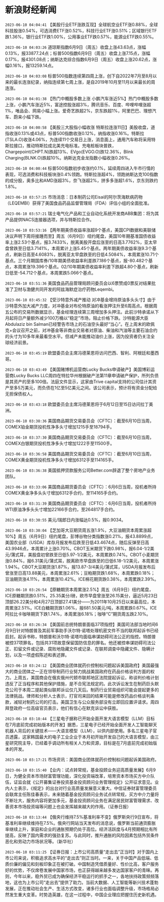# 新浪财经新闻
`2023-06-10 04:04:41` 【美股行业ETF涨跌互现】全球航空业ETF涨0.88%，全球科技股涨0.54%，可选消费ETF涨0.52%，科技行业ETF涨0.51%；区域银行ETF跌1.36%，银行业ETF跌1.00%，公用事业ETF跌0.57%，能源业ETF跌0.55%。

`2023-06-10 04:03:26` 道琼斯指数6月9日（周五）收盘上涨43.63点，涨幅0.13%，报33877.24点；标普500指数6月9日（周五）收盘上涨7.15点，涨幅0.17%，报4301.08点；纳斯达克综合指数6月9日（周五）收盘上涨20.62点，涨幅0.16%，报13259.14点。

`2023-06-10 04:03:08` 标普500指数连续第四周上涨，创下自2022年7月至8月以来的最长连涨纪录，纳指连续第七周上涨，是自2019年10月至11月以来最长的周连涨。

`2023-06-10 04:01:38` 【热门中概股多数上涨 小鹏汽车涨近5%】热门中概股多数上涨，小鹏汽车涨近5%，富途控股涨超3%，腾讯音乐、百度、哔哩哔哩涨超1%，唯品会、网易小幅上涨。爱奇艺跌超2%，京东跌超1%，阿里巴巴、理想汽车、蔚来小幅下跌。

`2023-06-10 04:00:58` 【美股三大股指小幅收涨 特斯拉连涨11日】美股收盘，道指收涨0.13%或43点，标普500指数收涨0.12%，纳指收涨0.16%。特斯拉(TSLA.O)收涨4.06%，为连续11个交易日上涨，消息面上，通用汽车称将采用特斯拉接口，推动特斯拉成北美充电标准。充电桩板块普跌，Chargepoint(CHPT.N)跌超13%、EVgo(EVGO.O)跌12.36%，Blink Charging(BLNK.O)跌超10%。纳斯达克金龙指数小幅收涨0.26%。

`2023-06-10 04:00:44` 标普500指数初步收涨约0.1%，延续周四进入牛市行情的表现，可选消费和科技板块涨0.4%领跑。特斯拉涨超4%，领跑纳斯达克100指数的成分股，奥多比和AMD涨超3%，奈飞涨超2%，拼多多涨超1.6%，京东则跌约1.8%。

`2023-06-10 03:57:25` 市场消息：日本制药公司Eisai的阿尔茨海默病药物（LEQEMBI）获得了美国食品药品监督管理局（FDA）评估小组的全面批准。

`2023-06-10 03:57:21` 瑞士电气化产品和工业自动化系统开发商ABB集团：将为其产品提供NACS连接器选项，并与特斯拉合作。

`2023-06-10 03:53:16` 【两年期美债收益率涨超9个基点，美国CPI数据和美联储决议声明下周将接踵而至】周五（6月9日）纽约尾盘，美国10年期基准国债收益率上涨2.53个基点，报3.7433%，脱离美股开盘后涨至的日高3.7762%，亚太早盘曾跌至日低3.7141%，本周累计上涨5.45个基点。两年期美债收益率涨9.3个基点，刷新日高至4.6083%，脱离亚太早盘跌至的日低4.5084%，本周累涨10.71个基点。三个月期国库券/10年期美债收益率利差跌7.186个基点，报-80.482个基点，本周累涨19.396个基点。02/10年期美债收益率利差下跌超4.80个基点，刷新日低至-54.712个基点，本周累跌5.066个基点。

`2023-06-10 03:51:36` 美国食品药品管理局顾问委员会以6票赞成0票反对结果批准了卫材与渤健共同开发的阿兹海默症治疗药物Leqembi。

`2023-06-10 03:45:32` 【受沙特意外减产推动 对冲基金增持原油多头头寸】由于沙特意外加大减产力度，对冲基金对布伦特原油的看涨押注升至6周高点。根据周五公布的交易所数据显示，基金经理连续第三周增加多头押注。此前沙特承诺从下月起将日产量额外减少100万桶以“稳定”市场，阻止价格下跌。沙特能源大臣Abdulaziz bin Salman已经警告市场上的石油空头最好“当心”。在上周末的欧佩克+会议召开之前，对冲基金等非商业交易者对原油、柴油和汽油等主要石油合约的头寸为10多年来最看空水平。但减产未能推动油价上涨，因为投资者仍关注全球经济前景。

`2023-06-10 03:45:19` 欧盟委员会主席冯德莱恩将访问巴西、智利、阿根廷和墨西哥。

`2023-06-10 03:43:49` 【美国赌博机运营商Lucky Bucks申请破产】美国博彩运营商Lucky Bucks LLC周四在特拉华州根据破产法第11章申请破产保护，所列负债是其资产的至多100倍。法庭文件显示，这家由Trive capital支持的公司估计其资产至多5万美元，而负债在1亿至5亿美元之间。该公司表示，预计将有资金分配给无担保债权人。

`2023-06-10 03:43:18` 欧盟委员会主席冯德莱恩将于6月12日至15日访问拉丁美洲。

`2023-06-10 03:38:36` 美国商品期货交易委员会（CFTC）：截至6月10日当周，COMEX铂金期货投机性净多头寸增加1215手至18794手。

`2023-06-10 03:37:30` 美国商品期货交易委员会（CFTC）：截至6月10日当周，COMEX白银期货投机性净多头寸增加1222手至11500手。

`2023-06-10 03:36:58` 美国商品期货交易委员会（CFTC）：截至6月10日当周，COMEX黄金期货投机性净多头寸增加6312手至114165手。

`2023-06-10 03:36:38` 美国抵押贷款服务公司Better.com辞退了整个房地产业务团队。

`2023-06-10 03:33:06` 美国商品期货委员会（CFTC）：6月6日当周，投机者所持COMEX黄金净多头头寸增加6312手合约，至114165手合约。

`2023-06-10 03:31:39` 美国商品期货委员会（CFTC）：6月6日当周，投机者所持WTI原油净多头头寸增加22166手合约，至264817手合约。

`2023-06-10 03:30:55` 美元/瑞郎日内涨幅达0.5%，报0.9034。

`2023-06-10 03:30:04` 【芝加哥大豆期货周五涨1.9%，大豆油期货本周累涨超10%】周五（6月9日）纽约尾盘，彭博谷物分类指数涨0.21%，报43.8899点，美国农业部（USDA）库存月报发布后跌至日低43.4674点，随后反弹至日高43.9946点，本周累计上涨0.70%。CBOT玉米期货下跌0.98%，报6.04-1/2美元/蒲式耳，美股盘初曾跌至日低5.97-1/2美元，本周累跌0.74%。CBOT小麦期货涨0.84%，报6.31美元/蒲式耳，脱离欧市早盘跌至的日低6.18-1/2美元，本周累涨1.94%。CBOT大豆期货涨1.87%，报13.87-3/4美元/蒲式耳，USDA月报发布后曾涨至日高13.88美元，本周累涨2.61%；豆粕期货跌1.68%，本周累跌0.18%；豆油期货涨4.11%，本周累涨10.42%。ICE棉花期货跌0.38%，本周累跌2.39%。

`2023-06-10 03:26:54` 【原糖期货本周累涨2.5%】周五（6月9日）纽约尾盘，ICE原糖期货跌0.51%，25.35美分/磅，欧市早盘曾涨至26.15美分，逼近5月23日顶部26.22美分和4月27日顶部27.41美分——为2011年10月25日以来最高位，本周累涨2.51%。ICE白糖期货跌1.06%，报681.50美元/吨，本周累跌0.67%。ICE阿拉比卡咖啡期货下跌1.74%，本周累涨6.18%；咖啡“C”期货周五跌2.10%。

`2023-06-10 03:26:34` 【美国前总统特朗普面临37项指控】美国司法部当地时间6月9日针对特朗普及其前军事助手沃尔特·诺塔处理机密文件不当的联邦起诉书已经启封。起诉书称，特朗普和沃尔特·诺塔均面临串谋妨碍司法公正的指控。特朗普被控37项罪名，包括共31项故意保留国防信息的罪名。他还被控串谋妨碍司法公正、扣留文件或记录、腐败地隐藏文件或记录、在联邦调查中隐藏文件、隐瞒计划，以及一项虚假陈述和表述罪。

`2023-06-10 03:24:12` 【美国商业团体就药价控制权问题起诉美国政府】美国最强大的商业团体之一正在领导制药行业努力挑战美国政府在药品价格谈判方面的权力。上周五，美国商会在俄亥俄州代顿市联邦地区法院提起诉讼，称谈判价格计划违反了正当程序和其他保护措施，是不合宪法规定的。此次诉讼发生在制药巨头默克公司于本周二提起类似联邦诉讼仅几天后。制药行业贸易组织可能会提起更多的法律挑战。律师和分析人士表示，打官司来回的结果可能是修改药品价格谈判条款，减轻对制药公司的打击。美国卫生与公众服务部没有立即回应置评请求。周四拜登政府一位高级官员表示，他们有信心在默克诉讼中获胜。

`2023-06-10 03:18:44` 【三星电子据称已开始全面开发大语言模型（LLM）目标在7月底前完成初始版本的开发】据悉，三星电子已经开始全面开发人工智能聊天机器人背后的关键技术——大语言模型（LLM），以供内部使用。多名三星电子官员透露，这家韩国最大的电子工业企业于本月初开始开发自己的大语言模型，由三星研究院主导，已经着手调动所有相关人力和资源，目标是在7月底前完成初始版本的开发。

`2023-06-10 03:17:21` 市场资讯：美国商业团体就药价控制权问题起诉美国政府。

`2023-06-10 03:15:40` 【业内：试点转常规，基金投顾业务迎高质量发展】6月9日，为健全资本市场财富管理功能，深化投资端改革，培育资本市场买方中介队伍，证监会就《公开募集证券投资基金投资顾问业务管理规定》公开征求意见。业内人士表示，《规定》的出台对行业高质量发展意义重大。中信证券财富管理委员会联席主任陈佳春表示，未来随着基金投资顾问业务试点转常规，买方中介力量将不断壮大，服务内容将更加多元，基金投资顾问业务在满足居民财富管理需求、改善资本市场投资端等问题上也会发挥越来越大的作用。（证券日报）

`2023-06-10 03:13:44` 【俄央行维持7.5%基准利率不变】俄罗斯央行9日宣布，将基准利率继续维持在7.5%。俄央行网站当天发布的消息说，俄罗斯当前通货膨胀率继续上升，家庭和企业的通胀预期仍处于高位。经济活跃度与4月预期相比有所提高，反映了国内需求的强劲复苏。与此同时，推升通胀的风险因素包括外贸条件恶化和劳动力市场状况等。（新华社）

`2023-06-10 03:11:25` 【证券日报：上市公司高质量“走出去”正当时】对于国内上市公司来说，积极追求高水平的“走出去”则正当时。一来，关于中国产品低端、低质价廉的偏见和刻板印象正在被打破。中国制造凭借质量好、性价比高，客户服务好的优势，不仅席卷发展中国家市场，也正获得越来越多发达国家客户的青睐。再则，今年以来，稳外贸已成为确保经济平稳运行的抓手之一，各地扶持政策频频落地，这也为上市公司“走出去”提供了助力。当前大数据、人工智能等新兴技术蓬勃发展，正在推动社会生产、生活方式改变，诸多行业也面临调整升级，市场格局必然发生重大变革。时势造英雄，在这一过程中，中国企业理应把握住历史新机遇。

